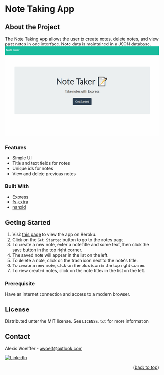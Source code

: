 <a id="readme-top"></a>
# Note Taking App

## About the Project
The Note Taking App allows the user to create notes, delete notes, and view past notes in one interface. Note data is maintained in a JSON database.
![screen-gif](github_assets/note-taking-app.gif)
### Features
* Simple UI
* Title and text fields for notes
* Unique ids for notes
* View and delete previous notes

### Built With
* [Express](https://www.npmjs.com/package/express)
* [fs-extra](https://www.npmjs.com/package/fs-extra)
* [nanoid](https://www.npmjs.com/package/nanoid)

## Geting Started
1. Visit [this page](https://awoelf-note-taking-app.herokuapp.com/) to view the app on Heroku.
2. Click on the `Get Started` button to go to the notes page.
3. To create a new note, enter a note title and some text, then click the save button in the top right corner.
4. The saved note will appear in the list on the left.
5. To delete a note, click on the trash icon next to the note's title.
6. To create a new note, click on the plus icon in the top right corner.
7. To view created notes, click on the note titles in the list on the left.

### Prerequisite
Have an internet connection and access to a modern browser.


## License
Distributed unter the MIT license. See `LICENSE.txt` for more information


## Contact
Alexis Woelffer - [awoelf@outlook.com](mailto:awoelf@outlook.com)

[![LinkedIn][linkedin-shield]][linkedin-url]

<!-- Links and images -->
[linkedin-shield]: https://img.shields.io/badge/-LinkedIn-black.svg?style=for-the-badge&logo=linkedin&colorB=555
[linkedin-url]: https://linkedin.com/in/alexis-w-dev

<p align="right">(<a href="#readme-top">back to top</a>)</p>